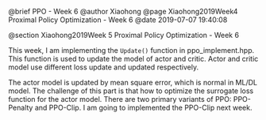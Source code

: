 @brief PPO - Week 6
@author Xiaohong
@page Xiaohong2019Week4 Proximal Policy Optimization - Week 6
@date 2019-07-07 19:40:08

@section Xiaohong2019Week 5 Proximal Policy Optimization - Week 6


This week, I am implementing the `Update()` function in ppo_implement.hpp. This 
function is used to update the model of actor and critic. Actor and critic model
use different loss update and updated respectively. 

The actor model is updated by mean square error, which is normal in ML/DL model.
The challenge of this part is that how to optimize the surrogate loss function 
for the actor model. There are two primary variants of PPO: PPO-Penalty and 
PPO-Clip. I am going to implemented the PPO-Clip next week. 

 
